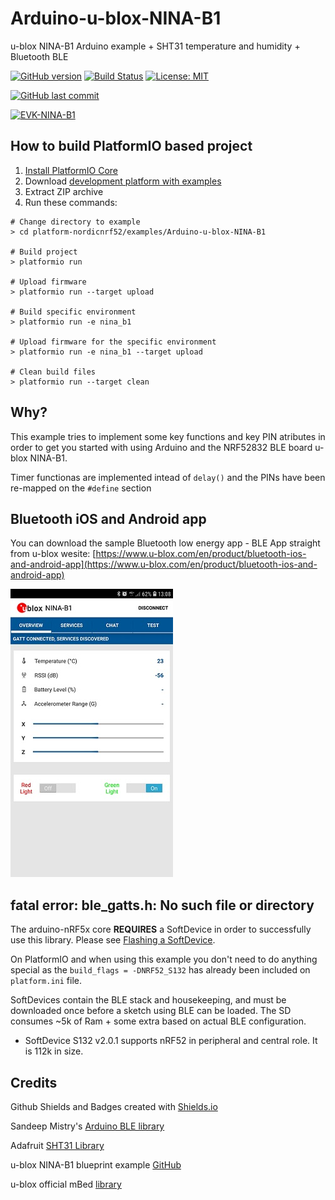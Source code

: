 # Arduino-u-blox-NINA-B1

u-blox NINA-B1 Arduino example + SHT31 temperature and humidity + Bluetooth BLE

[![GitHub version](https://img.shields.io/github/release/ldab/Arduino-u-blox-NINA-B1.svg)](https://github.com/ldab/Arduino-u-blox-NINA-B1/releases/latest)
[![Build Status](https://travis-ci.org/ldab/Arduino-u-blox-NINA-B1.svg?branch=master)](https://travis-ci.org/ldab/Arduino-u-blox-NINA-B1)
[![License: MIT](https://img.shields.io/badge/License-MIT-green.svg)](https://github.com/ldab/Arduino-u-blox-NINA-B1/blob/master/LICENSE)

[![GitHub last commit](https://img.shields.io/github/last-commit/ldab/Arduino-u-blox-NINA-B1.svg?style=social)](https://github.com/ldab/Arduino-u-blox-NINA-B1)

[![EVK-NINA-B1](https://www.u-blox.com/sites/default/files/styles/product_full/public/products/EVK-NINA-B1_2D-medium_RGB-CI.png)](https://www.u-blox.com/en/product/nina-b1-series)

## How to build PlatformIO based project

1. [Install PlatformIO Core](http://docs.platformio.org/page/core.html)
2. Download [development platform with examples](https://github.com/platformio/platform-nordicnrf52/archive/develop.zip)
3. Extract ZIP archive
4. Run these commands:

```
# Change directory to example
> cd platform-nordicnrf52/examples/Arduino-u-blox-NINA-B1

# Build project
> platformio run

# Upload firmware
> platformio run --target upload

# Build specific environment
> platformio run -e nina_b1

# Upload firmware for the specific environment
> platformio run -e nina_b1 --target upload

# Clean build files
> platformio run --target clean
```

## Why?

This example tries to implement some key functions and key PIN atributes in order to get you started with using Arduino and the NRF52832 BLE board u-blox NINA-B1.

Timer functionas are implemented intead of `delay()` and the PINs have been re-mapped on the `#define` section

## Bluetooth iOS and Android app 

You can download the sample Bluetooth low energy app - BLE App straight from u-blox wesite: [https://www.u-blox.com/en/product/bluetooth-ios-and-android-app](https://www.u-blox.com/en/product/bluetooth-ios-and-android-app)

![App example](https://raw.githubusercontent.com/ldab/Arduino-u-blox-NINA-B1/master/extras/Screenshot_20190328-130832_u-blox%20BLE.jpg)

## fatal error: ble_gatts.h: No such file or directory

The arduino-nRF5x core **REQUIRES** a SoftDevice in order to successfully use this library. Please see [Flashing a SoftDevice](https://github.com/sandeepmistry/arduino-nRF5#selecting-a-softdevice).

On PlatformIO and when using this example you don't need to do anything special as the `build_flags = -DNRF52_S132` has already been included on `platform.ini` file.

SoftDevices contain the BLE stack and housekeeping, and must be downloaded once before a sketch using BLE can be loaded. The SD consumes ~5k of Ram + some extra based on actual BLE configuration.

* SoftDevice S132 v2.0.1 supports nRF52 in peripheral and central role. It is 112k in size.

## Credits

Github Shields and Badges created with [Shields.io](https://github.com/badges/shields/)

Sandeep Mistry's [Arduino BLE library](https://github.com/sandeepmistry/arduino-BLEPeripheral)

Adafruit [SHT31 Library](https://www.adafruit.com/product/2857)

u-blox NINA-B1 blueprint example [GitHub](https://github.com/u-blox/blueprint-B200-NINA-B1)

u-blox official mBed [library](https://os.mbed.com/platforms/u-blox-EVK-NINA-B1/)
